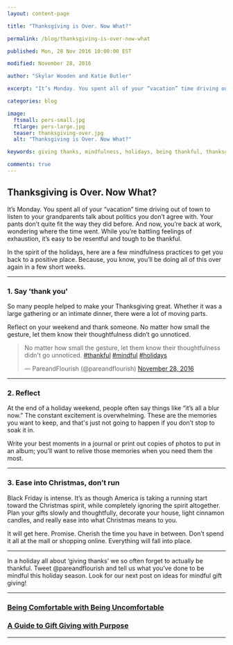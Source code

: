 ```yaml
---
layout: content-page

title: "Thanksgiving is Over. Now What?"

permalink: /blog/thanksgiving-is-over-now-what

published: Mon, 28 Nov 2016 10:00:00 EST

modified: November 28, 2016

author: "Skylar Wooden and Katie Butler"

excerpt: "It’s Monday. You spent all of your “vacation” time driving out of town to listen to your grandparents talk about politics you don’t agree with. Your pants don’t quite fit the way they did before. And now, you’re back at work, wondering where the time went."

categories: blog

image:
  ftsmall: pers-small.jpg
  ftlarge: pers-large.jpg
  teaser: thanksgiving-over.jpg
  alt: "Thanksgiving is Over. Now What?"

keywords: giving thanks, mindfulness, holidays, being thankful, thanksgiving

comments: true
---
```


## Thanksgiving is Over. Now What?
It’s Monday. You spent all of your “vacation” time driving out of town to listen to your grandparents talk about politics you don’t agree with. Your pants don’t quite fit the way they did before. And now, you’re back at work, wondering where the time went. While you’re battling feelings of exhaustion, it’s easy to be resentful and tough to be thankful.   


In the spirit of the holidays, here are a few mindfulness practices to get you back to a positive place. Because, you know, you’ll be doing all of this over again in a few short weeks. 

<hr class="secondary">

### 1. Say 'thank you'
So many people helped to make your Thanksgiving great. Whether it was a large gathering or an intimate dinner, there were a lot of moving parts. 


Reflect on your weekend and thank someone. No matter how small the gesture, let them know their thoughtfulness didn’t go unnoticed. 

<blockquote class="twitter-tweet tw-align-center" data-lang="en"><p lang="en" dir="ltr">No matter how small the gesture, let them know their thoughtfulness didn&#39;t go unnoticed. <a href="https://twitter.com/hashtag/thankful?src=hash">#thankful</a> <a href="https://twitter.com/hashtag/mindful?src=hash">#mindful</a> <a href="https://twitter.com/hashtag/holidays?src=hash">#holidays</a></p>&mdash; PareandFlourish (@pareandflourish) <a href="https://twitter.com/pareandflourish/status/803264326836568065">November 28, 2016</a></blockquote>
<script async src="//platform.twitter.com/widgets.js" charset="utf-8"></script>

<hr class="secondary">

### 2. Reflect
At the end of a holiday weekend, people often say things like “it’s all a blur now.” The constant excitement is overwhelming. These are the memories you want to keep, and that's just not going to happen if you don’t stop to soak it in. 


Write your best moments in a journal or print out copies of photos to put in an album; you’ll want to relive those memories when you need them the most.

<hr class="secondary">

### 3. Ease into Christmas, don’t run
Black Friday is intense. It’s as though America is taking a running start toward the Christmas spirit, while completely ignoring the spirit altogether. Plan your gifts slowly and thoughtfully, decorate your house, light cinnamon candles, and really ease into what Christmas means to you. 


It will get here. Promise. Cherish the time you have in between. Don’t spend it all at the mall or shopping online. Everything will fall into place. 

<hr class="secondary">

In a holiday all about ‘giving thanks’ we so often forget to actually be thankful. Tweet @pareandflourish and tell us what you’ve done to be mindful this holiday season. Look for our next post on ideas for mindful gift giving! 

<hr class="primary">

<div class="row"> <!-- "pagination" -->
	<div class="col-xs-6 paginate">
			<a href="{{site.url}}/personal-development/comfortable-being-uncomfortable/">
				<div class="col-xs-12 arrow"><i class="fa fa-arrow-left" aria-hidden="true"></i></div>
				<div class="col-xs-12 text"><h3>Being Comfortable with Being Uncomfortable</h3></div>		
			</a>
	</div>
	<div class="col-xs-6 paginate">
			<a href="{{site.url}}/personal-development/gift-giving-with-purpose/">
				<div class="col-xs-12 arrow"><i class="fa fa-arrow-right" aria-hidden="true"></i></div>
				<div class="col-xs-12 text"><h3>A Guide to Gift Giving with Purpose</h3></div>
			</a>
	</div>
</div> <!-- close "pagination" -->

<hr class="primary">